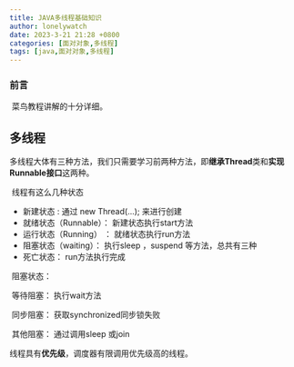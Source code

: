 ```yaml
---
title: JAVA多线程基础知识
author: lonelywatch
date: 2023-3-21 21:28 +0800
categories: [面对对象,多线程]
tags: [java,面对对象,多线程]
---
```


### 前言

​		菜鸟教程讲解的十分详细。

## 多线程

​		多线程大体有三种方法，我们只需要学习前两种方法，即**继承Thread**类和**实现Runnable接口**这两种。

​		线程有这么几种状态

- 新建状态 : 通过 new Thread(...); 来进行创建
- 就绪状态（Runnable）： 新建状态执行start方法
- 运行状态（Running） ：  就绪状态执行run方法
- 阻塞状态（waiting）：  执行sleep ，suspend 等方法，总共有三种
- 死亡状态： run方法执行完成

​	阻塞状态：

​			 等待阻塞： 执行wait方法

​			同步阻塞：  获取synchronized同步锁失败

​			其他阻塞：  通过调用sleep 或join

线程具有**优先级**，调度器有限调用优先级高的线程。